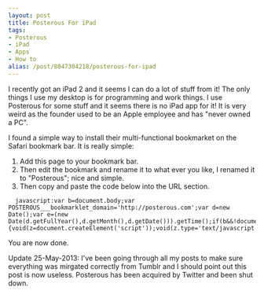 ```yaml
---
layout: post
title: Posterous For iPad
tags:
- Posterous
- iPad
- Apps
- How to
alias: /post/8047304218/posterous-for-ipad
---
```

I recently got an iPad 2 and it seems I can do a lot of stuff from it! The
only things I use my desktop is for programming and work things. I use
Posterous for some stuff and it seems there is no iPad app for it! It is very
weird as the founder used to be an Apple employee and has "never owned a PC".

I found a simple way to install their multi-functional bookmarket on the
Safari bookmark bar. It is really simple:

1. Add this page to your bookmark bar.
2. Then edit the bookmark and rename it to what ever you like, I renamed it to "Posterous"; nice and simple.
3. Then copy and paste the code below into the URL section.
```
  javascript:var b=document.body;var POSTEROUS___bookmarklet_domain='http://posterous.com';var d=new Date();var e=(new Date(d.getFullYear(),d.getMonth(),d.getDate())).getTime();if(b&&!document.xmlVersion){void(z=document.createElement('script'));void(z.type='text/javascript');void(z.src='http://posterous.com/javascripts/bookmarklet2.js?'+e);void(b.appendChild(z));}else{}
```

You are now done.

Update 25-May-2013: I've been going through all my posts to make sure everything was mirgated correctly from Tumblr and I should point out this post is now useless. Posterous has been acquired by Twitter and been shut down.